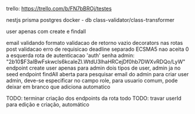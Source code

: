trello: https://trello.com/b/FN7bBROj/testes

nestjs
prisma
postgres
docker - db
class-validator/class-transformer

user apenas com create e findall

email validando formato
validacao de retorno vazio
decorators nas rotas post
validacao erro de requisicao
deadline separado
ECSMA5 nao aceita 0 a esquerda
rota de autenticacao 'auth'
senha admin: "$2b$10$F3aIBwFskwcls6kcaleZl.WtdU3lhaHRCejDf0hb7DWXvRDQo/LyW"
endpoint create user apenas para admin
dois tipos de user, admin ja no seed
endpoint findAll aberta para pesquisar email do admin
para criar user admin, deve-se especificar no campo role, para usuario comum, pode deixar em branco que adiciona automatico

TODO: terminar criação dos endpoints da rota todo
TODO: travar userId para edição e criação, automático